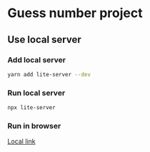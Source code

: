 # Guess number project

## Use local server

### Add local server

```sh
yarn add lite-server --dev
```

### Run local server
```sh
npx lite-server
```

### Run in browser
[Local link](http://localhost:3000/)
